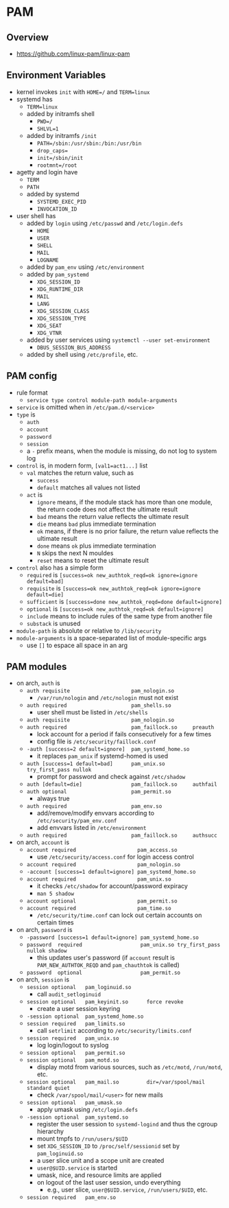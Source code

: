 PAM
===

## Overview

- <https://github.com/linux-pam/linux-pam>

## Environment Variables

- kernel invokes `init` with `HOME=/` and `TERM=linux`
- systemd has
  - `TERM=linux`
  - added by initramfs shell
    - `PWD=/`
    - `SHLVL=1`
  - added by initramfs `/init`
    - `PATH=/sbin:/usr/sbin:/bin:/usr/bin`
    - `drop_caps=`
    - `init=/sbin/init`
    - `rootmnt=/root`
- agetty and login have
  - `TERM`
  - `PATH`
  - added by systemd
    - `SYSTEMD_EXEC_PID`
    - `INVOCATION_ID`
- user shell has
  - added by `login` using `/etc/passwd` and `/etc/login.defs`
    - `HOME`
    - `USER`
    - `SHELL`
    - `MAIL`
    - `LOGNAME`
  - added by `pam_env` using `/etc/environment`
  - added by `pam_systemd`
    - `XDG_SESSION_ID`
    - `XDG_RUNTIME_DIR`
    - `MAIL`
    - `LANG`
    - `XDG_SESSION_CLASS`
    - `XDG_SESSION_TYPE`
    - `XDG_SEAT`
    - `XDG_VTNR`
  - added by user services using `systemctl --user set-environment`
    - `DBUS_SESSION_BUS_ADDRESS`
  - added by shell using `/etc/profile`, etc.

## PAM config

- rule format
  - `service type control module-path module-arguments`
- `service` is omitted when in `/etc/pam.d/<service>`
- `type` is
  - `auth`
  - `account`
  - `password`
  - `session`
  - a `-` prefix means, when the module is missing, do not log to system log
- `control` is, in modern form, `[val1=act1...]` list
  - `val` matches the return value, such as
    - `success`
    - `default` matches all values not listed
  - `act` is
    - `ignore` means, if the module stack has more than one module, the
      return code does not affect the ultimate result
    - `bad` means the return value reflects the ultimate result
    - `die` means `bad` plus immediate termination
    - `ok` means, if there is no prior failure, the return value reflects
      the ultimate result
    - `done` means `ok` plus immediate termination
    - `N` skips the next N mouldes
    - `reset` means to reset the ultimate result
- `control` also has a simple form
  - `required` is `[success=ok new_authtok_reqd=ok ignore=ignore default=bad]`
  - `requisite` is `[success=ok new_authtok_reqd=ok ignore=ignore default=die]`
  - `sufficient` is `[success=done new_authtok_reqd=done default=ignore]`
  - `optional` is `[success=ok new_authtok_reqd=ok default=ignore]`
  - `include` means to include rules of the same type from another file
  - `substack` is unused
- `module-path` is absolute or relative to `/lib/security`
- `module-arguments` is a space-separated list of module-specific args
  - use `[]` to espace all space in an arg

## PAM modules

- on arch, `auth` is
  - `auth requisite                    pam_nologin.so`
    - `/var/run/nologin` and `/etc/nologin` must not exist
  - `auth required                     pam_shells.so`
    - user shell must be listed in `/etc/shells`
  - `auth requisite                    pam_nologin.so`
  - `auth required                     pam_faillock.so     preauth`
    - lock account for a period if fails consecutively for a few times
    - config file is `/etc/security/faillock.conf`
  - `-auth [success=2 default=ignore]  pam_systemd_home.so`
    - it replaces `pam_unix` if systemd-homed is used
  - `auth [success=1 default=bad]      pam_unix.so         try_first_pass nullok`
    - prompt for password and check against `/etc/shadow`
  - `auth [default=die]                pam_faillock.so     authfail`
  - `auth optional                     pam_permit.so`
    - always true
  - `auth required                     pam_env.so`
    - add/remove/modify envvars according to `/etc/security/pam_env.conf`
    - add envvars listed in `/etc/environment`
  - `auth required                     pam_faillock.so     authsucc`
- on arch, `account` is
  - `account required                    pam_access.so`
    - use `/etc/security/access.conf` for login access control
  - `account required                    pam_nologin.so`
  - `-account [success=1 default=ignore] pam_systemd_home.so`
  - `account required                    pam_unix.so`
    - it checks `/etc/shadow` for account/password expiracy
    - `man 5 shadow`
  - `account optional                    pam_permit.so`
  - `account required                    pam_time.so`
    - `/etc/security/time.conf` can lock out certain accounts on certain times
- on arch, `password` is
  - `-password [success=1 default=ignore] pam_systemd_home.so`
  - `password  required                   pam_unix.so try_first_pass nullok shadow`
    - this updates user's password (if `account` result is
      `PAM_NEW_AUTHTOK_REQD` and `pam_chauthtok` is called)
  - `password  optional                   pam_permit.so`
- on arch, `session` is
  - `session optional   pam_loginuid.so`
    - call `audit_setloginuid`
  - `session optional   pam_keyinit.so      force revoke`
    - create a user session keyring
  - `-session optional  pam_systemd_home.so`
  - `session required   pam_limits.so`
    - call `setrlimit` according to `/etc/security/limits.conf`
  - `session required   pam_unix.so`
    - log login/logout to syslog
  - `session optional   pam_permit.so`
  - `session optional   pam_motd.so`
    - display motd from various sources, such as `/etc/motd`, `/run/motd`,
      etc.
  - `session optional   pam_mail.so         dir=/var/spool/mail standard quiet`
    - check `/var/spool/mail/<user>` for new mails
  - `session optional   pam_umask.so`
    - apply umask using `/etc/login.defs`
  - `-session optional  pam_systemd.so`
    - register the user session to `systemd-logind` and thus the cgroup
      hierarchy
    - mount tmpfs to `/run/users/$UID`
    - set `XDG_SESSION_ID` to `/proc/self/sessionid` set by `pam_loginuid.so`
    - a user slice unit and a scope unit are created
    - `user@$UID.service` is started
    - umask, nice, and resource limits are applied
    - on logout of the last user session, undo everything
      - e.g., user slice, `user@$UID.service`, `/run/users/$UID`, etc.
  - `session required   pam_env.so`
